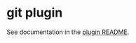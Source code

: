 # git plugin

See documentation in the [plugin README](https://github.com/robbyrussell/oh-my-zsh/blob/master/plugins/git/README.md).
